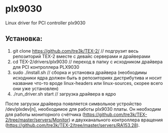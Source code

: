 # plx9030

Linux driver for PCI controller plx9030

## Установка:
1. git clone https://github.com/tre3k/TEX-2/  // подгрузит весь репозиторий TEX-2 вместе с девайс серверами и драйверами
2. cd TEX-2/drivers/plx9030		      // переход в папку с исходником драйвера для PCI контроллера PLX9030
3. sudo ./install.sh			      // сборка и установка драйвера (необходимы исходники ядра должен быть в репозиториях дистрибутива и носит название что-то вроде linux-headers или linux-sources, скорее всего они уже установлен)
4. ./run_driver.sh start		      // загрузка драйвера в ядро

После загрузки драйвера появляется символьное устройство /dev/plxdev[n], необходимое для работы plx9030 платы. Он необходим для работы мониторного счётчика (https://github.com/tre3k/TEX-2/tree/master/servers/Monitor) и двухканального контроллера вращения (https://github.com/tre3k/TEX-2/tree/master/servers/RA153.28).